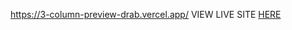 https://3-column-preview-drab.vercel.app/
 VIEW LIVE SITE [HERE](https://3-column-preview-drab.vercel.app/)
